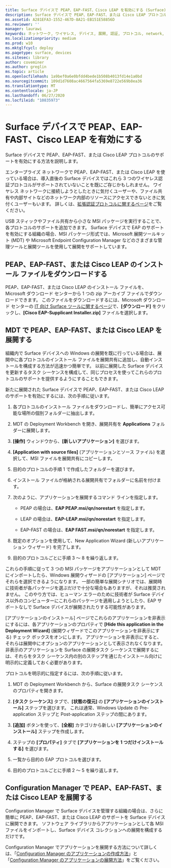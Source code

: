 ```yaml
---
title: Surface デバイスで PEAP、EAP-FAST、Cisco LEAP を有効にする (Surface)
description: Surface デバイスで PEAP、EAP-FAST、または Cisco LEAP プロトコルのサポートを有効にする方法を説明します。
ms.assetid: A281EFA3-1552-467D-8A21-EB151E58856D
ms.reviewer: ''
manager: laurawi
keywords: ネットワーク, ワイヤレス, デバイス, 展開, 認証, プロトコル, network, wireless, device, deploy, authentication, protocol
ms.localizationpriority: medium
ms.prod: w10
ms.mktglfcycl: deploy
ms.pagetype: surface, devices
ms.sitesec: library
author: coveminer
ms.author: greglin
ms.topic: article
ms.openlocfilehash: 1a9bef0a6e0bfdd4bede1b508b4013fd14e1a0bd
ms.sourcegitcommit: 109d1d7608ac4667564fa5369e8722e569b8ea36
ms.translationtype: MT
ms.contentlocale: ja-JP
ms.lasthandoff: 06/27/2020
ms.locfileid: "10835973"
---
```

# Surface デバイスで PEAP、EAP-FAST、Cisco LEAP を有効にする


Surface デバイスで PEAP、EAP-FAST、または Cisco LEAP プロトコルのサポートを有効にする方法を説明します。

エンタープライズ ネットワークで PEAP、EAP-FAST、または Cisco LEAP を使っている場合は、導入直後の Surface デバイスではこれら 3 つのワイヤレス認証プロトコルがサポートされていないことを既にご存じかもしれません。 ワイヤレス ネットワークに接続しようとしたときに気付くユーザーや、ファイル共有や内部サイトなどのネットワーク内部のリソースにアクセスできないときに気付くユーザーもいます。 詳しくは、[拡張認証プロトコルに関するページ](https://technet.microsoft.com/network/bb643147)をご覧ください。

USB スティックやファイル共有から小さな MSI パッケージを実行することで、各プロトコルのサポートを追加できます。 Surface デバイスで EAP のサポートを有効にする組織の場合、MSI パッケージ形式では、Microsoft 展開ツールキット (MDT) や Microsoft Endpoint Configuration Manager などのさまざまな管理ツールと展開ツールを使用して展開をサポートしています。

## <a href="" id="download-peap--eap-fast--or-cisco-leap-installation-files--"></a>PEAP、EAP-FAST、または Cisco LEAP のインストール ファイルをダウンロードする


PEAP、EAP-FAST、または Cisco LEAP のインストール ファイルを、Microsoft ダウンロード センターから 1 つの zip アーカイブ ファイルでダウンロードできます。 このファイルをダウンロードするには、Microsoft ダウンロード センターの [IT 向け Surface ツールに関するページ](https://www.microsoft.com/download/details.aspx?id=46703)で、**[ダウンロード]** をクリックし、**[Cisco EAP-Supplicant Installer.zip]** ファイルを選択します。

##  <a name="deploy-peap,-eap-fast,-or-cisco-leap-with-mdt"></a>MDT で PEAP、EAP-FAST、または Cisco LEAP を展開する


組織内で Surface デバイスへの Windows の展開を既に行っている場合は、展開中に各プロトコルのインストール ファイルを展開共有に追加し、自動インストールを構成する方法が迅速かつ簡単です。 以前に展開した Surface デバイスを更新するタスク シーケンスを構成して、同じプロセスを使ってこれらのプロトコルのサポートを提供するようにすることもできます。

新たに展開された Surface デバイスで PEAP、EAP-FAST、または Cisco LEAP のサポートを有効にするには、次の手順に従います。

1.  各プロトコルのインストール ファイルをダウンロードし、簡単にアクセス可能な場所の個別フォルダーに抽出します。

2.  MDT の Deployment Workbench を開き、展開共有を **Applications** フォルダーに展開します。

3.  **[操作]** ウィンドウから、**[新しいアプリケーション]** を選びます。

4.  **[Application with source files]** (アプリケーションとソース ファイル) を選択して、MSI ファイルを展開共有にコピーします。

5.  目的のプロトコルの手順 1 で作成したフォルダーを選びます。

6.  インストール ファイルが格納される展開共有でフォルダーに名前を付けます。

7.  次のように、アプリケーションを展開するコマンド ラインを指定します。

    -   PEAP の場合は、**EAP PEAP.msi/qn/norestart** を指定します。

    -   LEAP の場合は、**EAP-LEAP.msi/qn/norestart** を指定します。

    -   EAP-FAST の場合は、**EAP FAST.msi/qn/norestart** を指定します。

8.  既定のオプションを使用して、New Application Wizard (新しいアプリケーション ウィザード) を完了します。

9.  目的のプロトコルごとに手順 3 ～ 8 を繰り返します。

これらの手順に従って 3 つの MSI パッケージをアプリケーションとして MDT にインポートしたら、Windows 展開ウィザードの [アプリケーション] ページでそれらを選択できるようになります。 一部の簡単な展開シナリオでは、展開時に技術者が各パッケージを選ぶだけで十分な場合もありますが、それは推奨されません。 このやり方では、ヒューマン エラーのために技術者が Surface デバイス以外のコンピューターにこれらのパッケージを適用しようとしたり、EAP サポートなしで Surface デバイスが展開されたりする可能性があります。

[アプリケーションのインストール] ページでこれらのアプリケーションを非表示にするには、各アプリケーションのプロパティで **[Hide this application in the Deployment Wizard]** (展開ウィザードでこのアプリケーションを非表示にする) チェック ボックスをオンにします。 アプリケーションを非表示にすると、それらは展開中にオプションのアプリケーションとして表示されなくなります。 非表示のアプリケーションを Surface の展開タスク シーケンスで展開するには、それらをタスク シーケンス内の別のステップを通じたインストール向けに明示的に定義しておく必要があります。

プロトコルを明示的に指定するには、次の手順に従います。

1.  MDT の Deployment Workbench から、Surface の展開タスク シーケンスのプロパティを開きます。

2.  **[タスク シーケンス]** タブで、**[状態の復元]** の **[アプリケーションのインストール]** ステップを選びます。 これは通常、Windows Update の Pre-application ステップと Post-application ステップの間にあります。

3.  **[追加]** ボタンを使って、**[全般]** カテゴリから新しい **[アプリケーションのインストール]** ステップを作成します。

4.  ステップの **[プロパティ]** タブで **[アプリケーションを 1 つだけインストールする]** を選びます。

5.  一覧から目的の EAP プロトコルを選びます。

6.  目的のプロトコルごとに手順 2 ～ 5 を繰り返します。

##  <a name="deploy-peap,-eap-fast,-or-cisco-leap-with-configuration-manager"></a>Configuration Manager で PEAP、EAP-FAST、または Cisco LEAP を展開する


Configuration Manager で Surface デバイスを管理する組織の場合は、さらに簡単に PEAP、EAP-FAST、または Cisco LEAP のサポートを Surface デバイスに展開できます。 ソフトウェア ライブラリからアプリケーションとして各 MSI ファイルをインポートし、Surface デバイス コレクションへの展開を構成するだけです。

Configuration Manager でアプリケーションを展開する方法について詳しくは、「[Configuration Manager のアプリケーションの作成方法](https://technet.microsoft.com/library/gg682159.aspx)」と「[Configuration Manager のアプリケーションの展開方法](https://technet.microsoft.com/library/gg682082.aspx)」をご覧ください。

 

 






